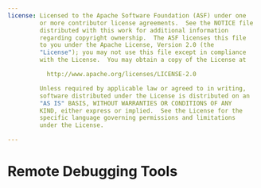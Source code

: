 ```yaml
---
license: Licensed to the Apache Software Foundation (ASF) under one
         or more contributor license agreements.  See the NOTICE file
         distributed with this work for additional information
         regarding copyright ownership.  The ASF licenses this file
         to you under the Apache License, Version 2.0 (the
         "License"); you may not use this file except in compliance
         with the License.  You may obtain a copy of the License at

           http://www.apache.org/licenses/LICENSE-2.0

         Unless required by applicable law or agreed to in writing,
         software distributed under the License is distributed on an
         "AS IS" BASIS, WITHOUT WARRANTIES OR CONDITIONS OF ANY
         KIND, either express or implied.  See the License for the
         specific language governing permissions and limitations
         under the License.

---
```


# Remote Debugging Tools

<!--

 # Debug Build

We are proud to offer debug build for Adobe® PhoneGap™ Build
users. This service enables users to debug and interactively modify
their applications during runtime; this new addition offers similar
functionality to those found in Firebug and Google Chrome Inspector,
which serve as an indispensable tool to developers working on web
based projects. And now debug build provides the same benefits for
PhoneGap developers.

 ## Sections

1. [Configuring A project to use Build](#project_build)
    1. [New Application](#new_build_project)
    2. [Existing Application](#existing_build_project)
2. [Running Debug Mode](#running_debug_mode)
    1. [Elements](#running_debug_mode_elements)
    2. [Console](#running_debug_mode_console)
3. [Example Use Case](#example_use_case)
4. [Closing Remarks](#closing_remarks)

<a id="project_build"></a>

 ##Configuring A Project to use Build

Build can be configured on either of the two cases.

<a id="new_build_project"></a>

 ###New Application

After logging in Navigate to
[https://build.phonegap.com/](https://build.phonegap.com/), and click
the "new app" button.

Next to enable debug mode select the "enable debugging"

There you have it! Every build from this point will enable you to
debug through PhoneGap Debug Build. To disable debug in the future
simply unselect the "enable debugging" option from the application
edit page (as seen in the section below) and save your changes.

<a id="existing_build_project"></a>

 ###Existing Application

After logging in navigate to
[https://build.phonegap.com/apps](https://build.phonegap.com/apps),
and click the application you wish to enable debug on.

The page just navigated to displays information useful to the status
of your builds, and general information regarding the
application. Click the "Edit" button in the top right hand corner and
you will be presented with a page like the following:

From this page we will enable debug build by ticking "enable
debugging", then to save changes made to the application simply click
"Save"; and there you have it! Every build from this point will enable
you to debug through PhoneGap Debug Build. To disable debug in the
future simply unselect the "enable debugging" option and save your
changes.

<a id="runnin_debug_mode"></a>

 ##Running Debug Mode

To run you application in debug mode navigate to
https://build.phonegap.com/apps, select the appropriate link to
download for you platform and run it on your device or emulator. Next
in the top right hand corner next to "Edit" there is now another
option "Debug" available, click this link and you will be taken to a
page that includes the following options available at this time:
elements, and console.

<a id="running_debug_mode_elements"></a>

 ###Elements:

This powerhouse tool enables you too modify the application in
realtime; a handy feature when making minor modifications or bug fixes
on the fly. Example use cases could be editing the javascript to
correct errors, modifying css styling, or editing the html.  <a
id="running_debug_mode_console"></a> ###Console:

Another exciting feature that allows you to view debug output and
interact with the javascript. Example use cases include bug tracking,
and view application log output in realtime.

<a id="example_use_case"></a>

 ##Example Use Case

Walking through this demonstration will enable you to get a better
understanding of the possible work flow in debug.

You may download this sample application "Hello Debugging World" from:

[https://github.com/hardeep/PhoneGap-Build-Debug](https://github.com/hardeep/PhoneGap-Build-Debug)

1) Next create a new application on phonegap build with the contents
of "Hello Debugging World"; for instructions on how to the former
visit
[https://build.phonegap.com/docs/git-hosting](https://build.phonegap.com/docs/git-hosting)

2) Open the debug console and launch the newly built application on a
device or simulator. You should now see you device listed under
"Remote/Devices" (note You may need to refresh the page).

![alt edit app page](images/phonegap-debug/connected.jpg)

3) To demonstrate some powerful debugging options, we have included
JQuery to aid in our demonstration. Firstly you may wish to take a
glance at the two sections we will mostly be looking at by clicking on
the sections labeled "elements" and "console".

![alt edit app page](images/phonegap-debug/elements.jpg)

![alt edit app page](images/phonegap-debug/console.jpg)

4) You may have realized that we have a typo in our header when we
include phonegap.js. The Line should read.

        <script stype="text/javascript" src="phonegap.js"></script>

With out this interactive debugging session we would need to re-build
our code, and deploy the it once again on the simulator or device;
however we can remedy this error and continue with testing by simply
using JQuery to dynamically import the required javascript file.

Go to the console and insert the following code.

        $.getScript('phonegap.js', function() { alert('Load was performed.'); })

Now if you take a look at the device or simulator we should have an
alert that prompts us when PhoneGap has been loaded.

5) We may now proceed to continue with our testing by calling
"onLoad()" in the console which will fire up our application. You may
notice that nothing has happened, this is because we have a typo in
our html document. Modify the attribute id on the following line
(double click the attribute):

        <input type="button" id="buh_button" value="Check For Bugs">

to the following:

        <input type="button" id="bug_button" value="Check For Bugs">

This modification can be applied to any aspect of the application such
as css, html, and javascript.

6) Now proceed to clicking the "Check for Bugs", at this point you
should get an alert stating "Ya! No more bugs".

<a id="closing_remarks"></a>

 ##Closing Remarks:

This concludes the simple demonstration on debug build, hopefully by
now we have been able to demonstrate the time and effort saved through
having such a tool. If you have any further questions or comments
please feel free to drop us a line at
[http://community.phonegap.com](http://community.phonegap.com/nitobi/products/nitobi_phonegap_build).

 # Using a Custom Debug Server

Adobe® PhoneGap™ Build allows users to use their own debug server with
the Build service.

Build uses a tool called Weinre to enable remote debugging of
mobile apps.

This guide provides information on setting up your own local server.

The pre-requisites for running Weinre are that you need to have `npm`
installed.

Once you've installed Weinre you will only be able to use the local
server within your own network unless you plan to host it on a
publicly accessible location. This will require additional setup that
is outside the scope of this guide.

 ## Sections

1. [Setting up Weinre](#setting_up_weinre)
2. [Using a Local Weinre Instance with Build](#using_with_build)
3. [Common Issues](#common_issues)

<a id="setting_up_weinre"></a>

 ##Setting up Weinre

 ###Get Weinre

Once you have `npm` installed, obtaining and installing Weinre is as
simple as running the following command in a terminal.

        sudo npm -g install weinre

That's it! Now you're ready to run your very own Weinre instance.

 ###Start Weinre

To start your new local Weinre instance run the following command:

        weinre

You will now see output like the following:

        Hardeeps-MacBook-Air:~ hardeep$ weinre
        2013-07-01T20:03:34.890Z weinre: starting server at http://localhost:8080

Weinre is now up and running! If you are running this behind a router
that uses NAT you will need to find your IP address. You will use this
IP when specifying your configuration with Build.

<a id="setting_up_weinre"></a>

 ##Using a Local Weinre Instance with Build

Obtain the ip address of your machine running Weinre. This can be done
on Windows by running `ipconfig` or on OSX/Linux by running
`ifconfig`.

Now you're ready to use your local server with Build. Using the
[config.xml](/docs/config-xml) specify the following. Change the
domain param value to the ip address you found earlier, and the key
param value to a unique identifier.

        <feature name="debug-server" required="true">↵
          <param name="domain" value="http://[ your ip address ]"/>↵
          <param name="key" value="[ a unique id for your app ]"/>↵
        </feature>↵

That's it! You can now upload this to Build, install it on your
device, and debug using your local Wienre server.

 ##Common Issues

**I can't connect to my Local Server**

First of all make sure that your server is running. Chances are if
you're using the default configuration you can visit
http://localhost:8080 and it should be responding.

If this works it's most likely the IP address you're providing to
Build; please verify that it is correct. A google search such as
`windows [version] find ip address` or `OSX [version] find ip address`
will help you find articles on getting the right ip.

Assuming that you're using a router running NAT verify that you can
visit it within your network by visiting http://[ip address]:8080.

-->
